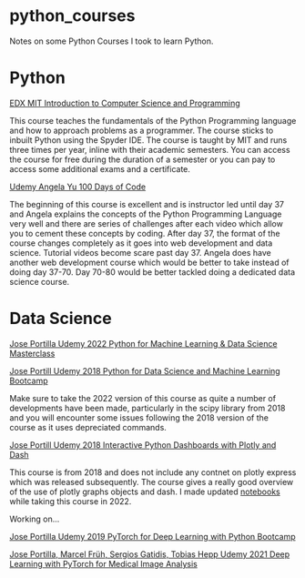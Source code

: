 # python_courses
Notes on some Python Courses I took to learn Python.

# Python

[EDX MIT Introduction to Computer Science and Programming](https://www.edx.org/course/introduction-to-computer-science-and-programming-7)

This course teaches the fundamentals of the Python Programming language and how to approach problems as a programmer. The course sticks to inbuilt Python using the Spyder IDE. The course is taught by MIT and runs three times per year, inline with their academic semesters. You can access the course for free during the duration of a semester or you can pay to access some additional exams and a certificate.

[Udemy Angela Yu 100 Days of Code](https://www.udemy.com/course/100-days-of-code/)

The beginning of this course is excellent and is instructor led until day 37 and Angela explains the concepts of the Python Programming Language very well and there are series of challenges after each video which allow you to cement these concepts by coding. After day 37, the format of the course changes completely as it goes into web development and data science. Tutorial videos become scare past day 37. Angela does have another web development course which would be better to take instead of doing day 37-70. Day 70-80 would be better tackled doing a dedicated data science course.

# Data Science

[Jose Portilla Udemy 2022 Python for Machine Learning & Data Science Masterclass](https://www.udemy.com/course/python-for-machine-learning-data-science-masterclass/)

[Jose Portill Udemy 2018 Python for Data Science and Machine Learning Bootcamp](https://www.udemy.com/course/python-for-data-science-and-machine-learning-bootcamp/)

Make sure to take the 2022 version of this course as quite a number of developments have been made, particularly in the scipy library from 2018 and you will encounter some issues following the 2018 version of the course as it uses depreciated commands.

[Jose Portill Udemy 2018 Interactive Python Dashboards with Plotly and Dash](https://www.udemy.com/course/interactive-python-dashboards-with-plotly-and-dash/)

This course is from 2018 and does not include any contnet on plotly express which was released subsequently. The course gives a really good overview of the use of plotly graphs objects and dash. I made updated [notebooks](https://github.com/PhilipYip1988/plotly_udemy) while taking this course in 2022.

Working on...

[Jose Portilla Udemy 2019 PyTorch for Deep Learning with Python Bootcamp](https://www.udemy.com/course/pytorch-for-deep-learning-with-python-bootcamp/)

[Jose Portilla, Marcel Früh, Sergios Gatidis, Tobias Hepp Udemy 2021 Deep Learning with PyTorch for Medical Image Analysis](https://www.udemy.com/course/deep-learning-with-pytorch-for-medical-image-analysis/)
